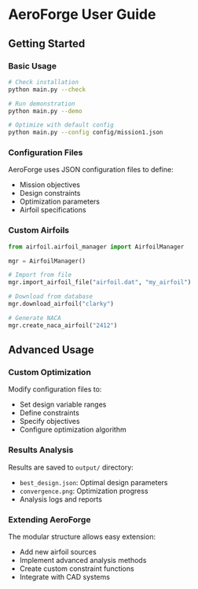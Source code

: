 # AeroForge User Guide

## Getting Started

### Basic Usage
```bash
# Check installation
python main.py --check

# Run demonstration
python main.py --demo

# Optimize with default config
python main.py --config config/mission1.json
```

### Configuration Files
AeroForge uses JSON configuration files to define:
- Mission objectives
- Design constraints
- Optimization parameters
- Airfoil specifications

### Custom Airfoils
```python
from airfoil.airfoil_manager import AirfoilManager

mgr = AirfoilManager()

# Import from file
mgr.import_airfoil_file("airfoil.dat", "my_airfoil")

# Download from database
mgr.download_airfoil("clarky")

# Generate NACA
mgr.create_naca_airfoil("2412")
```

## Advanced Usage

### Custom Optimization
Modify configuration files to:
- Set design variable ranges
- Define constraints
- Specify objectives
- Configure optimization algorithm

### Results Analysis
Results are saved to `output/` directory:
- `best_design.json`: Optimal design parameters
- `convergence.png`: Optimization progress
- Analysis logs and reports

### Extending AeroForge
The modular structure allows easy extension:
- Add new airfoil sources
- Implement advanced analysis methods
- Create custom constraint functions
- Integrate with CAD systems

